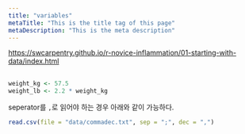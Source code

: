```yaml
---
title: "variables"
metaTitle: "This is the title tag of this page"
metaDescription: "This is the meta description"
---
```


https://swcarpentry.github.io/r-novice-inflammation/01-starting-with-data/index.html

##

```r
weight_kg <- 57.5
weight_lb <- 2.2 * weight_kg
```

seperator를 `,`로 읽어야 하는 경우 아래와 같이 가능하다.
```r
read.csv(file = "data/commadec.txt", sep = ";", dec = ",")
```
